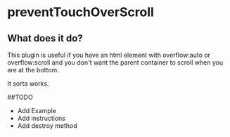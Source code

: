 preventTouchOverScroll
======================

## What does it do?
This plugin is useful if you have an html element with overflow:auto or overflow:scroll and you don't want the parent container to scroll when you are at the bottom.

It sorta works.

##TODO
- Add Example
- Add instructions
- Add destroy method

